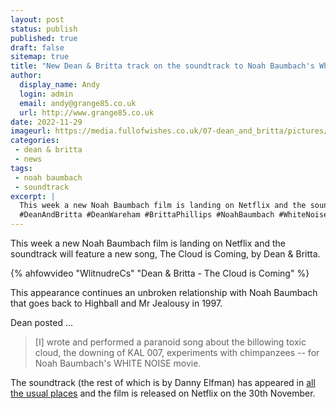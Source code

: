 ```yaml
---
layout: post
status: publish
published: true
draft: false
sitemap: true
title: "New Dean & Britta track on the soundtrack to Noah Baumbach's White Noise"
author: 
  display_name: Andy
  login: admin
  email: andy@grange85.co.uk
  url: http://www.grange85.co.uk
date: 2022-11-29
imageurl: https://media.fullofwishes.co.uk/07-dean_and_britta/pictures/white-noise-noah-baumbach-poster.jpg
categories:
 - dean & britta
 - news
tags:
 - noah baumbach
 - soundtrack
excerpt: |
  This week a new Noah Baumbach film is landing on Netflix and the soundtrack will feature a new song, The Cloud is Coming, by Dean & Britta.
  #DeanAndBritta #DeanWareham #BrittaPhillips #NoahBaumbach #WhiteNoise 
---
```

This week a new Noah Baumbach film is landing on Netflix and the soundtrack will feature a new song, The Cloud is Coming, by Dean & Britta.

{% ahfowvideo "WlitnudreCs" "Dean & Britta - The Cloud is Coming" %}

This appearance continues an unbroken relationship with Noah Baumbach that goes back to Highball and Mr Jealousy in 1997.

Dean posted ...

> [I] wrote and performed a paranoid song about the billowing toxic cloud, the downing of KAL 007, experiments with chimpanzees -- for Noah Baumbach's WHITE NOISE movie.

The soundtrack (the rest of which is by Danny Elfman) has appeared in [all the usual places](https://netflixmusic.ffm.to/whitenoise) and the film is released on Netflix on the 30th November.

